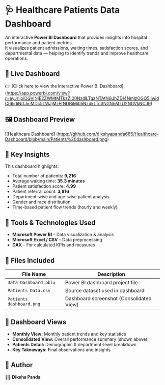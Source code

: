 # 🩺 Healthcare Patients Data Dashboard

An interactive **Power BI Dashboard** that provides insights into hospital performance and patient metrics.  
It visualizes patient admissions, waiting times, satisfaction scores, and departmental data — helping to identify trends and improve healthcare operations.


## 🔗 Live Dashboard
👉 [Click here to view the interactive Power BI Dashboard]
(https://app.powerbi.com/view?r=eyJrIjoiOGVjNjE2ZWMtMTkzZi00NzdlLTgzNTAtNGJhZDI4NmIzOGQ5IiwidCI6IjdiNGJmMDc5LWJjMzEtNDBiMi05NzdkLTc3NGNhMzU2NGVkNCJ9)


## 🖼️ Dashboard Preview
![Healthcare Dashboard]
(https://github.com/dikshyapanda666/Healthcare-Dashboard/blob/main/Patients%20dashboard.png)


## 🧠 Key Insights
This dashboard highlights:
- Total number of patients: **9,216**
- Average waiting time: **35.3 minutes**
- Patient satisfaction score: **4.99**
- Patient referral count: **3,816**
- Department-wise and age-wise patient analysis
- Gender and race distribution
- Time-based patient flow trends (hourly and weekly)


## 🧰 Tools & Technologies Used
- **Microsoft Power BI** – Data visualization & analysis  
- **Microsoft Excel / CSV** – Data preprocessing   
- **DAX** – For calculated KPIs and measures
  

## 📁 Files Included
| File Name | Description |
|------------|--------------|
| `Data Dashboard.pbix` | Power BI dashboard project file |
| `Patients Data.csv` | Source dataset used in dashboard |
| `Patients dashboard.png` | Dashboard screenshot (Consolidated View) |


## 🧾 Dashboard Views
- **Monthly View:** Monthly patient trends and key statistics  
- **Consolidated View:** Overall performance summary (shown above)  
- **Patients Detail:** Demographic & department-level breakdown  
- **Key Takeaways:** Final observations and insights  


## 💬 Author
👩‍💻 **Diksha Panda**  
